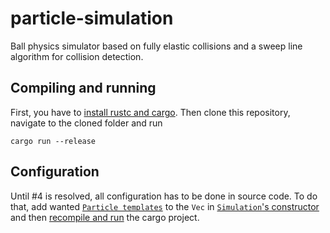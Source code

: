 # particle-simulation
Ball physics simulator based on fully elastic collisions and a sweep line algorithm for collision detection.

## Compiling and running

First, you have to [install rustc and cargo](https://www.rust-lang.org/tools/install). Then clone this repository, navigate to the cloned folder and run
```
cargo run --release
```

## Configuration

Until #4 is resolved, all configuration has to be done in source code. To do that, add wanted [`Particle templates`](https://github.com/jerzywilczek/particle-simulation/blob/8f87f040912c0d25f0410d0b9b1e989b8b36e536/src/engine/mod.rs#L110) to the `Vec` in [`Simulation`'s constructor](https://github.com/jerzywilczek/particle-simulation/blob/8f87f040912c0d25f0410d0b9b1e989b8b36e536/src/lib.rs#L16) and then [recompile and run](#compiling-and-running) the cargo project.
